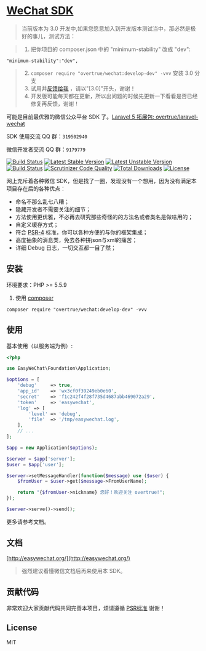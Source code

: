 # [WeChat SDK](http://easywechat.org)

> 当前版本为 3.0 开发中,如果您愿意加入到开发版本测试当中，那必然是极好的事儿，测试方法：

> 1. 把你项目的 composer.json 中的 "minimum-stability" 改成 "dev":
   ```
   "minimum-stability":"dev",
   ```
> 2. `composer require "overtrue/wechat:develop-dev" -vvv` 安装 3.0 分支
> 3. 试用并[反馈给我](https://github.com/overtrue/wechat/issues) ，请以"[3.0]"开头，谢谢！
> 4. 开发版可能每天都在更新，所以出问题的时候先更新一下看看是否已经修复再反馈，谢谢！

可能是目前最优雅的微信公众平台 SDK 了。[Laravel 5 拓展包: overtrue/laravel-wechat](https://github.com/overtrue/laravel-wechat)

SDK 使用交流 QQ 群：`319502940`

微信开发者交流 QQ 群：`9179779`

[![Build Status](https://travis-ci.org/overtrue/wechat.svg?branch=master)](https://travis-ci.org/overtrue/wechat)
[![Latest Stable Version](https://poser.pugx.org/overtrue/wechat/v/stable.svg)](https://packagist.org/packages/overtrue/wechat)
[![Latest Unstable Version](https://poser.pugx.org/overtrue/wechat/v/unstable.svg)](https://packagist.org/packages/overtrue/wechat)
[![Build Status](https://scrutinizer-ci.com/g/overtrue/wechat/badges/build.png?b=master)](https://scrutinizer-ci.com/g/overtrue/wechat/build-status/master)
[![Scrutinizer Code Quality](https://scrutinizer-ci.com/g/overtrue/wechat/badges/quality-score.png?b=master)](https://scrutinizer-ci.com/g/overtrue/wechat/?branch=master)
[![Total Downloads](https://poser.pugx.org/overtrue/wechat/downloads)](https://packagist.org/packages/overtrue/wechat)
[![License](https://poser.pugx.org/overtrue/wechat/license)](https://packagist.org/packages/overtrue/wechat)

网上充斥着各种微信 SDK，但是找了一圈，发现没有一个想用，因为没有满足本项目存在后的各种优点：

 - 命名不那么乱七八糟；
 - 隐藏开发者不需要关注的细节；
 - 方法使用更优雅，不必再去研究那些奇怪的的方法名或者类名是做啥用的；
 - 自定义缓存方式；
 - 符合 [PSR-4](https://github.com/php-fig/fig-standards/blob/master/accepted/PSR-4-autoloader.md) 标准，你可以各种方便的与你的框架集成；
 - 高度抽象的消息类，免去各种拼json与xml的痛苦；
 - 详细 Debug 日志，一切交互都一目了然；

## 安装

环境要求：PHP >= 5.5.9

1. 使用 [composer](https://getcomposer.org/)

  ```shell
  composer require "overtrue/wechat:develop-dev" -vvv
  ```

## 使用

基本使用（以服务端为例）:

```php
<?php

use EasyWeChat\Foundation\Application;

$options = [
    'debug'     => true,
    'app_id'    => 'wx3cf0f39249eb0e60',
    'secret'    => 'f1c242f4f28f735d4687abb469072a29',
    'token'     => 'easywechat',
    'log' => [
        'level' => 'debug',
        'file'  => '/tmp/easywechat.log',
    ],
    // ...
];

$app = new Application($options);

$server = $app['server'];
$user = $app['user'];

$server->setMessageHandler(function($message) use ($user) {
    $fromUser = $user->get($message->FromUserName);

    return "{$fromUser->nickname} 您好！欢迎关注 overtrue!";
});

$server->serve()->send();
```

更多请参考文档。

## 文档

[http://easywechat.org/](http://easywechat.org/)

> 强烈建议看懂微信文档后再来使用本 SDK。

## 贡献代码

非常欢迎大家贡献代码共同完善本项目，烦请遵循 [PSR标准](https://github.com/php-fig/fig-standards/blob/master/accepted/) 谢谢！

## License

MIT
